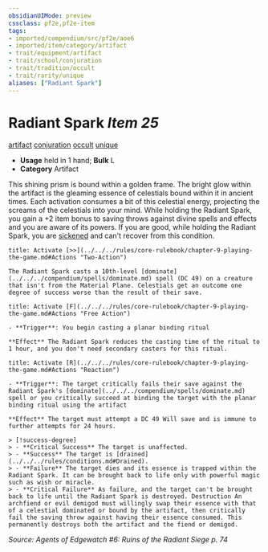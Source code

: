 ```yaml
---
obsidianUIMode: preview
cssclass: pf2e,pf2e-item
tags:
- imported/compendium/src/pf2e/aoe6
- imported/item/category/artifact
- trait/equipment/artifact
- trait/school/conjuration
- trait/tradition/occult
- trait/rarity/unique
aliases: ["Radiant Spark"]
---
```

# Radiant Spark *Item 25*  
[artifact](artifact-gmg.md)  [conjuration](conjuration.md)  [occult](occult.md)  [unique](unique.md)  

- **Usage** held in 1 hand; **Bulk** L
- **Category** Artifact

This shining prism is bound within a golden frame. The bright glow within the artifact is the gleaming essence of celestials bound within it in ancient times. Each activation consumes a bit of this celestial energy, projecting the screams of the celestials into your mind. While holding the Radiant Spark, you gain a +2 item bonus to saving throws against divine spells and effects and you are aware of its powers. If you are good, while holding the Radiant Spark, you are [sickened](conditions.md#Sickened) and can't recover from this condition.

```ad-embed-ability
title: Activate [>>](../../../rules/core-rulebook/chapter-9-playing-the-game.md#Actions "Two-Action")

The Radiant Spark casts a 10th-level [dominate](../../../compendium/spells/dominate.md) spell (DC 49) on a creature that isn't from the Material Plane. Celestials get an outcome one degree of success worse than the result of their save.
```

```ad-embed-ability
title: Activate [F](../../../rules/core-rulebook/chapter-9-playing-the-game.md#Actions "Free Action")

- **Trigger**: You begin casting a planar binding ritual

**Effect** The Radiant Spark reduces the casting time of the ritual to 1 hour, and you don't need secondary casters for this ritual.
```

```ad-embed-ability
title: Activate [R](../../../rules/core-rulebook/chapter-9-playing-the-game.md#Actions "Reaction")

- **Trigger**: The target critically fails their save against the Radiant Spark's [dominate](../../../compendium/spells/dominate.md) spell or you critically succeed at binding the target with the planar binding ritual using the artifact

**Effect** The target must attempt a DC 49 Will save and is immune to further attempts for 24 hours.

> [!success-degree] 
> - **Critical Success** The target is unaffected.
> - **Success** The target is [drained](../../../rules/conditions.md#Drained).
> - **Failure** The target dies and its essence is trapped within the Radiant Spark. It can be brought back to life only with powerful magic such as wish or miracle.
> - **Critical Failure** As failure, and the target can't be brought back to life until the Radiant Spark is destroyed. Destruction An archfiend or evil demigod must willingly swap their essence with that of a celestial dominated or bound by the artifact, then critically fail the saving throw against having their essence consumed. This permanently destroys both the artifact and the fiend or demigod.
```

*Source: Agents of Edgewatch #6: Ruins of the Radiant Siege p. 74*
